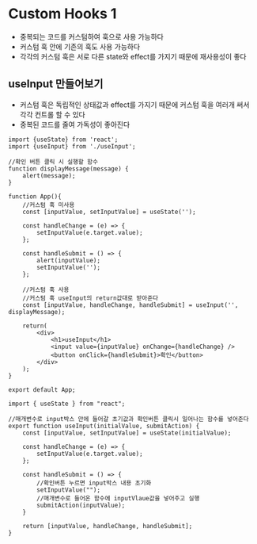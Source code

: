 # Custom Hooks 1

- 중복되는 코드를 커스텀하여 훅으로 사용 가능하다
- 커스텀 훅 안에 기존의 훅도 사용 가능하다
- 각각의 커스텀 훅은 서로 다른 state와 effect를 가지기 때문에 재사용성이 좋다 



## useInput 만들어보기

- 커스텀 훅은 독립적인 상태값과 effect를 가지기 때문에 커스텀 훅을 여러개 써서 각각 컨트롤 할 수 있다
- 중복된 코드를 줄여 가독성이 좋아진다 

```react
import {useState} from 'react';
import {useInput} from './useInput';

//확인 버튼 클릭 시 실행할 함수 
function displayMessage(message) {
    alert(message);
}

function App(){
    //커스텀 훅 미사용
    const [inputValue, setInputValue] = useState('');
    
    const handleChange = (e) => {
        setInputValue(e.target.value);
    };
    
    const handleSubmit = () => {
        alert(inputValue);
        setInputValue('');
    };
    
    //커스텀 훅 사용
    //커스텀 훅 useInput의 return값대로 받아준다 
    const [inputValue, handleChange, handleSubmit] = useInput('', displayMessage);
    
    return(
    	<div>
        	<h1>useInput</h1>
            <input value={inputValue} onChange={handleChange} />
            <button onClick={handleSubmit}>확인</button>
        </div>
    );
}

export default App;
```



```react
import { useState } from "react";

//매개변수로 input박스 안에 들어갈 초기값과 확인버튼 클릭시 일어나는 함수를 넣어준다 
export function useInput(initialValue, submitAction) {
    const [inputValue, setInputValue] = useState(initialValue);
    
    const handleChange = (e) => {
        setInputValue(e.target.value);
    };
    
    const handleSubmit = () => {
        //확인버튼 누르면 input박스 내용 초기화
        setInputValue("");
        //매개변수로 들어온 함수에 inputVlaue값을 넣어주고 실행
        submitAction(inputValue);
    }
    
    return [inputValue, handleChange, handleSubmit];
}
```

